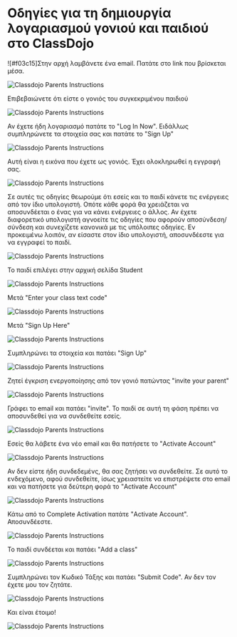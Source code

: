 # Οδηγίες για τη δημιουργία λογαριασμού γονιού και παιδιού στο ClassDojo

![#f03c15]Στην αρχή λαμβάνετε ένα email. Πατάτε στο link που βρίσκεται μέσα.

![Classdojo Parents Instructions](classdojo_parent1.png)

Επιβεβαιώνετε ότι είστε ο γονιός του συγκεκριμένου παιδιού

![Classdojo Parents Instructions](classdojo_parent2.png)

Αν έχετε ήδη λογαριασμό πατάτε το "Log In Now". Ειδάλλως συμπληρώνετε τα στοιχεία σας και πατάτε το "Sign Up"

![Classdojo Parents Instructions](classdojo_parent3.png)

Αυτή είναι η εικόνα που έχετε ως γονιός. Έχει ολοκληρωθεί η εγγραφή σας.

![Classdojo Parents Instructions](classdojo_parent4.png)

Σε αυτές τις οδηγίες θεωρούμε ότι εσείς και το παιδί κάνετε τις ενέργειες από τον ίδιο υπολογιστή. Οπότε κάθε φορά θα χρειάζεται να αποσυνδέεται ο ένας για να κάνει ενέργειες ο άλλος. Αν έχετε διαφορετικό υπολογιστή αγνοείτε τις οδηγίες που αφορούν αποσύνδεση/σύνδεση και συνεχίζετε κανονικά με τις υπόλοιπες οδηγίες. Εν προκειμένω λοιπόν, αν είσαστε στον ίδιο υπολογιστή, αποσυνδέεστε για να εγγραφεί το παιδί. 

![Classdojo Parents Instructions](classdojo_parent5.png)

Το παιδί επιλέγει στην αρχική σελίδα Student

![Classdojo Parents Instructions](classdojo_parent6.png)

Μετά "Enter your class text code"

![Classdojo Parents Instructions](classdojo_parent7.png)

Μετά "Sign Up Here"

![Classdojo Parents Instructions](classdojo_parent8.png)

Συμπληρώνει τα στοιχεία και πατάει "Sign Up"

![Classdojo Parents Instructions](classdojo_parent9.png)

Ζητεί έγκριση ενεργοποίησης από τον γονιό πατώντας "invite your parent"

![Classdojo Parents Instructions](classdojo_parent10.png)

Γράφει το email και πατάει "invite". Το παιδί σε αυτή τη φάση πρέπει να αποσυνδεθεί για να συνδεθείτε εσείς.

![Classdojo Parents Instructions](classdojo_parent11.png)

Εσείς θα λάβετε ένα νέο email και θα πατήσετε το "Activate Account"

![Classdojo Parents Instructions](classdojo_parent12.png)

Αν δεν είστε ήδη συνδεδεμένς, θα σας ζητήσει να συνδεθείτε. Σε αυτό το ενδεχόμενο, αφού συνδεθείτε, ίσως χρειαστείτε να επιστρέψετε στο email και να πατήσετε για δεύτερη φορά το "Activate Account"

![Classdojo Parents Instructions](classdojo_parent13.png)

Κάτω από το Complete Activation πατάτε "Activate Account". Αποσυνδέεστε.

![Classdojo Parents Instructions](classdojo_parent14.png)

Το παιδί συνδέεται και πατάει "Add a class"

![Classdojo Parents Instructions](classdojo_parent15.png)

Συμπληρώνει τον Κωδικό Τάξης και πατάει "Submit Code". Αν δεν τον έχετε μου τον ζητάτε.

![Classdojo Parents Instructions](classdojo_parent16.png)

Και είναι έτοιμο!

![Classdojo Parents Instructions](classdojo_parent17.png)
